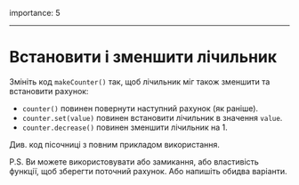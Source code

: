 importance: 5

---

# Встановити і зменшити лічильник

Змініть код `makeCounter()` так, щоб лічильник міг також зменшити та встановити рахунок:

- `counter()` повинен повернути наступний рахунок (як раніше).
- `counter.set(value)` повинен встановити лічильник в значення `value`.
- `counter.decrease()` повинен зменшити лічильник на 1.

Див. код пісочниці з повним прикладом використання.

P.S. Ви можете використовувати або замикання, або властивість функції, щоб зберегти поточний рахунок. Або напишіть обидва варіанти.

